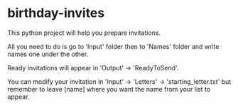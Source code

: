 # birthday-invites

This python project will help you prepare invitations.

All you need to do is go to 'Input' folder then to 'Names' folder and write names one under the other.

Ready invitations will appear in 'Output' -> 'ReadyToSend'.

You can modify your invitation in 'Input' -> 'Letters' -> 'starting_letter.txt' but remember to leave [name] where you want the name from your list to appear.
